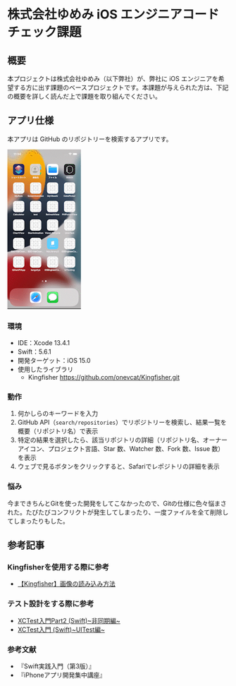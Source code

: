 # 株式会社ゆめみ iOS エンジニアコードチェック課題

## 概要

本プロジェクトは株式会社ゆめみ（以下弊社）が、弊社に iOS エンジニアを希望する方に出す課題のベースプロジェクトです。本課題が与えられた方は、下記の概要を詳しく読んだ上で課題を取り組んでください。

## アプリ仕様

本アプリは GitHub のリポジトリーを検索するアプリです。

![動作イメージ](README_Images/app2.gif)

### 環境

- IDE：Xcode 13.4.1
- Swift：5.6.1
- 開発ターゲット：iOS 15.0
- 使用したライブラリ
    - Kingfisher https://github.com/onevcat/Kingfisher.git


### 動作

1. 何かしらのキーワードを入力
2. GitHub API（`search/repositories`）でリポジトリーを検索し、結果一覧を概要（リポジトリ名）で表示
3. 特定の結果を選択したら、該当リポジトリの詳細（リポジトリ名、オーナーアイコン、プロジェクト言語、Star 数、Watcher 数、Fork 数、Issue 数）を表示
4. ウェブで見るボタンをクリックすると、Safariでレポジトリの詳細を表示

### 悩み
今まできちんとGitを使った開発をしてこなかったので、Gitの仕様に色々悩まされた。たびたびコンフリクトが発生してしまったり、一度ファイルを全て削除してしまったりもした。

## 参考記事

### Kingfisherを使用する際に参考
- [【Kingfisher】画像の読み込み方法](https://utro-develop.com/xcode-imageview-kingfisher/)

### テスト設計をする際に参考
- [XCTest入門Part2 (Swift)~非同期編~](https://qiita.com/y-okudera/items/e02b73880b8bc499debe)
- [XCTest入門 (Swift)~UITest編~](https://qiita.com/y-okudera/items/b6211cc3524ad2385150)

### 参考文献
- 『Swift実践入門（第3版）』
- 『iPhoneアプリ開発集中講座』

